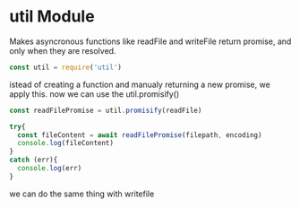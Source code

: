 # util Module

Makes asyncronous functions like readFile and writeFile return promise, and only when they are resolved.

```js
const util = require('util')
```

istead of creating a function and manualy returning a new promise, we apply this.
now we can use the util.promisify()
```js
const readFilePromise = util.promisify(readFile)

try{
  const fileContent = await readFilePromise(filepath, encoding)
  console.log(fileContent)
}
catch (err){
  console.log(err)
}
```

we can do the same thing with writefile
